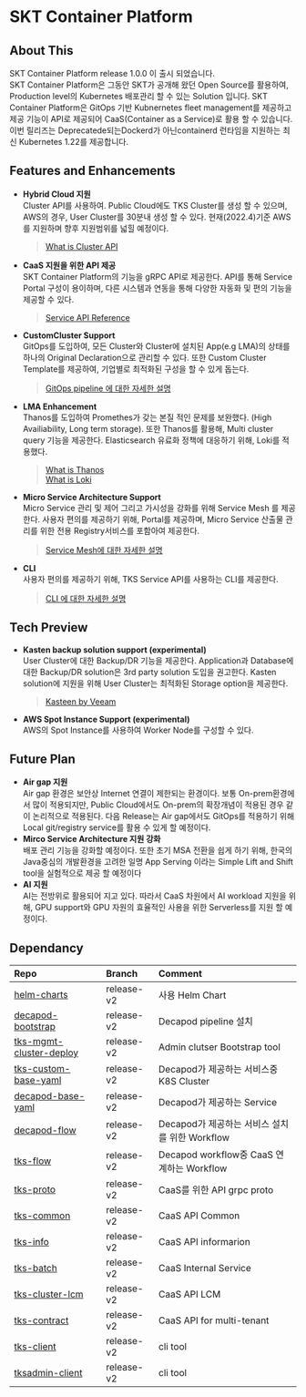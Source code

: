 # SKT Container Platform 

## About This
SKT Container Platform release 1.0.0 이 출시 되었습니다.   
SKT Container Platform은 그동안 SKT가 공개해 왔던 Open Source를 활용하여, Production level의 Kubernetes 배포관리 할 수 있는 Solution 입니다. SKT Container Platform은 GitOps 기반 Kubnernetes fleet management를 제공하고 제공 기능이 API로 제공되어 CaaS(Container as a Service)로 활용 할 수 있습니다.  이번 릴리즈는 Deprecatede되는Dockerd가 아닌containerd 런타임을 지원하는 최신 Kubernetes 1.22를 제공합니다.

## Features and Enhancements
- **Hybrid Cloud 지원**    
    Cluster API를 사용하여. Public Cloud에도 TKS Cluster를 생성 할 수 있으며, AWS의 경우, User Cluster를 30분내 생성 할 수 있다.
    현재(2022.4)기준 AWS를 지원하며 향후 지원범위를 넓힐 예정이다.   
    >[What is Cluster API](https://cluster-api.sigs.k8s.io/)
    
- **CaaS 지원을 위한 API 제공**   
    SKT Container Platform의 기능을 gRPC API로 제공한다. API를 통해 Service Portal 구성이 용이하며, 다른 시스템과 연동을 통해 다양한 자동화 및 편의 기능을 제공할 수 있다.   
    >[Service API Reference](../api/1-0-0.md)
    
- **CustomCluster Support**   
    GitOps를 도입하여, 모든 Cluster와 Cluster에 설치된 App(e.g LMA)의 상태를 하나의 Original Declaration으로 관리할 수 있다.
    또한 Custom Cluster Template를 제공하여, 기업별로 최적화된 구성을 할 수 있게 돕는다.   
    > [GitOps pipeline 에 대한 자세한 설명](../tksgitops.md)   
    
- **LMA Enhancement**   
    Thanos를 도입하여 Promethes가 갖는 본질 적인 문제를 보완했다. (High Availiability, Long term storage). 또한 Thanos를 활용해, Multi cluster query 기능을 제공한다.
    Elasticsearch 유료화 정책에 대응하기 위해, Loki를 적용했다.   
    > [What is Thanos](https://github.com/thanos-io/thanos)   
    > [What is Loki](https://github.com/grafana/loki)   

- **Micro Service Architecture Support**   
    Micro Service 관리 및 제어 그리고 가시성을 강화를 위해 Service Mesh 를 제공한다.
    사용자 편의를 제공하기 위해, Portal를 제공하며, Micro Service 산출물 관리를 위한 전용 Registry서비스를 포함아여 제공한다.   
    > [Service Mesh에 대한 자세한 설명](https://istio.io/latest/about/service-mesh/)

- **CLI**   
    사용자 편의를 제공하기 위해, TKS Service API를 사용하는 CLI를 제공한다.  
    > [CLI 에 대한 자세한 설명](../api/1-0-0.md)

## Tech Preview
- **Kasten backup solution support (experimental)**   
    User Cluster에 대한 Backup/DR 기능을 제공한다. 
    Application과 Database에 대한 Backup/DR solution은 3rd party solution 도입을 권고한다. Kasten solution에 지원을 위해 User Cluster는 최적화된 Storage option을 제공한다.   
    > [Kasteen by Veeam](https://www.kasten.io/)

- **AWS Spot Instance Support (experimental)**   
    AWS의 Spot Instance를 사용하여 Worker Node를 구성할 수 있다.
## Future Plan
- **Air gap 지원**   
    Air gap 환경은 보안상 Internet 연결이 제한되는 환경이다. 보통 On-prem환경에서 많이 적용되지만, Public Cloud에서도 On-prem의 확장개념이 적용된 경우 같이 논리적으로 적용된다.
    다음 Release는 Air gap에서도 GitOps를 적용하기 위해 Local git/registry service를 활용 수 있게 할 예정이다.
- **Mirco Service Architecture 지원 강화**   
    배포 관리 기능을 강화할 예정이다. 또한 초기 MSA 전환을 쉽게 하기 위해, 한국의 Java중심의 개발환경을 고려한 일명 App Serving 이라는 Simple Lift and Shift tool을 실험적으로 제공 할 예정이다
- **AI 지원**   
    AI는 전방위로 활용되어 지고 있다. 따라서 CaaS 차원에서 AI workload 지원을 위해, GPU support와 GPU 자원의 효율적인 사용을 위한 Serverless를 지원 할 예정이다.
## Dependancy
|Repo|Branch|Comment|
|:---|:---|:---|
|[helm-charts](https://github.com/openinfradev/helm-charts)|release-v2|사용 Helm Chart|
|[decapod-bootstrap](https://github.com/openinfradev/decapod-bootstrap)|release-v2|Decapod pipeline 설치|
|[tks-mgmt-cluster-deploy ](https://github.com/openinfradev/tks-mgmt-cluster-deploy)|release-v2|Admin clutser Bootstrap tool|
|[tks-custom-base-yaml](https://github.com/openinfradev/tks-custom-base-yaml)|release-v2|Decapod가 제공하는 서비스중 K8S Cluster|
|[decapod-base-yaml](https://github.com/openinfradev/decapod-base-yaml)|release-v2|Decapod가 제공하는 Service|
|[decapod-flow](https://github.com/openinfradev/decapod-flow)|release-v2|Decapod가 제공하는 서비스 설치를 위한 Workflow|
|[tks-flow](https://github.com/openinfradev/tks-flow)|release-v2|Decapod workflow중 CaaS 연계하는 Workflow|
|[tks-proto](https://github.com/openinfradev/tks-proto)|release-v2|CaaS를 위한 API grpc proto|
|[tks-common](https://github.com/openinfradev/tks-common)|release-v2|CaaS API Common|
|[tks-info](https://github.com/openinfradev/tks-info)|release-v2|CaaS API informarion|
|[tks-batch](https://github.com/openinfradev/tks-batch)|release-v2|CaaS Internal Service|
|[tks-cluster-lcm](https://github.com/openinfradev/tks-cluster-lcm)|release-v2|CaaS API LCM|
|[tks-contract](https://github.com/openinfradev/tks-contract)|release-v2|CaaS API for multi-tenant|
|[tks-client](https://github.com/openinfradev/tks-client)|release-v2|cli tool|
|[tksadmin-client](https://github.com/openinfradev/tksadmin-client)|release-v2|cli tool|
